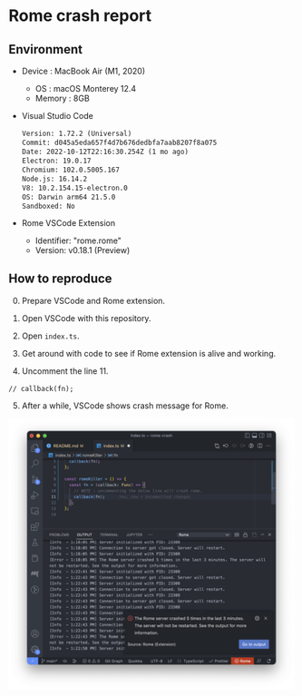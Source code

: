 # Rome crash report

## Environment

- Device : MacBook Air (M1, 2020)
    - OS : macOS Monterey 12.4
    - Memory : 8GB

- Visual Studio Code
    ```
    Version: 1.72.2 (Universal)
    Commit: d045a5eda657f4d7b676dedbfa7aab8207f8a075
    Date: 2022-10-12T22:16:30.254Z (1 mo ago)
    Electron: 19.0.17
    Chromium: 102.0.5005.167
    Node.js: 16.14.2
    V8: 10.2.154.15-electron.0
    OS: Darwin arm64 21.5.0
    Sandboxed: No
    ```

- Rome VSCode Extension
    - Identifier: "rome.rome"
    - Version: v0.18.1 (Preview)

## How to reproduce

0. Prepare VSCode and Rome extension.

1. Open VSCode with this repository.

2. Open `index.ts`.

3. Get around with code to see if Rome extension is alive and working.

4. Uncomment the line 11.
```
// callback(fn);
```

5. After a while, VSCode shows crash message for Rome.

![screenshot](screenshot.png)
